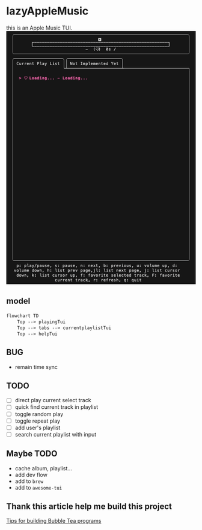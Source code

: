 # lazyAppleMusic

this is an Apple Music TUI.  
![preview](asset/demo.gif)

## model

```mermaid
flowchart TD
    Top --> playingTui
    Top --> tabs --> currentplaylistTui
    Top --> helpTui
```

## BUG

-   remain time sync

## TODO

-   [ ] direct play current select track
-   [ ] quick find current track in playlist
-   [ ] toggle random play
-   [ ] toggle repeat play
-   [ ] add user's playlist
-   [ ] search current playlist with input

## Maybe TODO

-   cache album, playlist...
-   add dev flow
-   add to `brew`
-   add to `awesome-tui`

## Thank this article help me build this project

[Tips for building Bubble Tea programs](https://leg100.github.io/en/posts/building-bubbletea-programs/)
